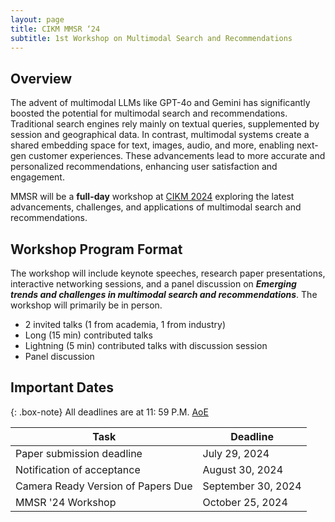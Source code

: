 ```yaml
---
layout: page
title: CIKM MMSR ‘24 
subtitle: 1st Workshop on Multimodal Search and Recommendations
---
```


## Overview

The advent of multimodal LLMs like GPT-4o and Gemini has significantly boosted the potential for multimodal search and recommendations. Traditional search engines rely mainly on textual queries, supplemented by session and geographical data. In contrast, multimodal systems create a shared embedding space for text, images, audio, and more, enabling next-gen customer experiences. These advancements lead to more accurate and personalized recommendations, enhancing user satisfaction and engagement.

MMSR will be a **full-day** workshop at [CIKM 2024](https://cikm2024.org/) exploring the latest advancements, challenges, and applications of multimodal search and recommendations.

## Workshop Program Format

The workshop will include keynote speeches, research paper presentations, interactive networking sessions, and a panel discussion on **_Emerging trends and challenges in multimodal search and recommendations_**. The workshop will primarily be in person.

- 2 invited talks (1 from academia, 1 from industry)
- Long (15 min) contributed talks
- Lightning (5 min) contributed talks with discussion session
- Panel discussion

## Important Dates

{: .box-note}
All deadlines are at 11: 59 P.M. [AoE](https://www.worldtimeserver.com/time-zones/aoe/)


| Task                                    | Deadline              |
| --------------------------------------- | --------------------- |
| Paper submission deadline               | July 29, 2024         |
| Notification of acceptance              | August 30, 2024       |
| Camera Ready Version of Papers Due      | September 30, 2024    |
| MMSR '24 Workshop                       |  October 25, 2024     |